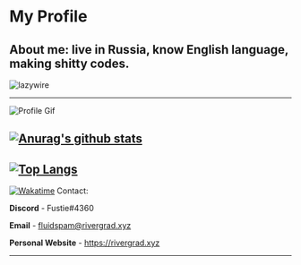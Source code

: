 My Profile
===========

## About me: live in Russia, know English language, making shitty codes.

<p align="left"> <img src="https://komarev.com/ghpvc/?username=Alexandr16&label=Profile%20views&color=a90eb4&style=flat" alt="lazywire" /> </p>

------
![Profile Gif](https://media.discordapp.net/attachments/561669288029585413/749217905442422814/cat.gif)
    

## [![Anurag's github stats](https://github-readme-stats.vercel.app/api?username=Alexandr16&show_icons=true&theme=chartreuse-dark&count_private=true)](https://github.com/anuraghazra/github-readme-stats)

[![Top Langs](https://github-readme-stats.vercel.app/api/top-langs/?username=Alexandr16&layout=compact&theme=chartreuse-dark)](https://github.com/anuraghazra/github-readme-stats)
------
[![Wakatime](https://github-readme-stats.vercel.app/api/wakatime?username=Fustie)](https://github.com/anuraghazra/github-readme-stats)
Contact: 

**Discord** - Fustie#4360

**Email** - fluidspam@rivergrad.xyz

**Personal Website** - https://rivergrad.xyz

------


